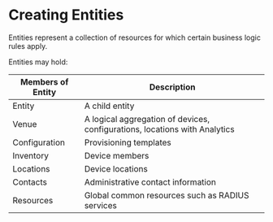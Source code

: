 # Creating Entities

Entities represent a collection of resources for which certain business logic rules apply.

Entities may hold:

| Members of Entity | Description                                                                |
| ----------------- | -------------------------------------------------------------------------- |
| Entity            | A child entity                                                             |
| Venue             | A logical aggregation of devices, configurations, locations with Analytics |
| Configuration     | Provisioning templates                                                     |
| Inventory         | Device members                                                             |
| Locations         | Device locations                                                           |
| Contacts          | Administrative contact information                                         |
| Resources         | Global common resources such as RADIUS services                            |
